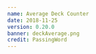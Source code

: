 ```yaml
---
name: Average Deck Counter
date: 2018-11-25
version: 0.20.0
banner: deckAverage.png
credit: PassingWord
---
```

